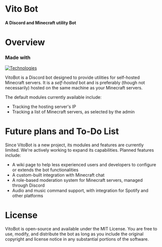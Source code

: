 # Vito Bot
#### A Discord and Minecraft utility Bot

# Overview
### Made with
 [![Technologies](https://skillicons.dev/icons?i=typescript,discordjs)](https://skillicons.dev)

VitoBot is a Discord bot designed to provide utilities for self-hosted Minecraft servers. It is a _self-hosted_ bot and is preferably (though not necessarily) hosted on the same machine as your Minecraft servers.

The default modules currently available include:
- Tracking the hosting server's IP
- Tracking a list of Minecraft servers, as selected by the admin

# Future plans and To-Do List

Since VitoBot is a new project, its modules and features are currently limited. We're actively working to expand its capabilities. Planned features include:
- A wiki page to help less experienced users and developers to configure or extends the bot functionalities
- A custom-built integration with Minecraft chat
- A role-based moderation system for Minecraft servers, managed through Discord
- Audio and music command support, with integration for Spotify and other platforms

# License
VitoBot is open-source and available under the MIT License. You are free to use, modify, and distribute the bot as long as you include the original copyright and license notice in any substantial portions of the software.
